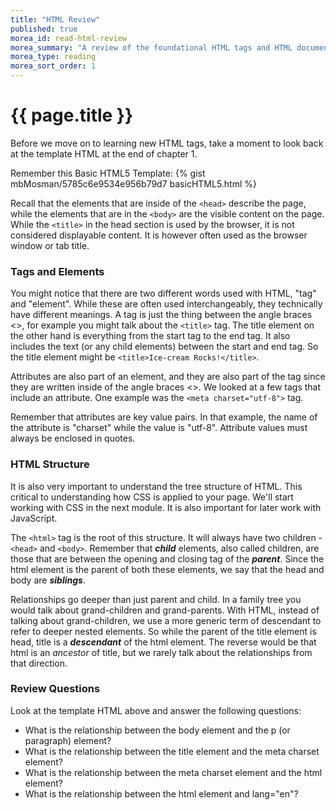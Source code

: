 ```yaml
---
title: "HTML Review"
published: true
morea_id: read-html-review
morea_summary: "A review of the foundational HTML tags and HTML document structure."
morea_type: reading
morea_sort_order: 1
---
```


# {{ page.title }}
Before we move on to learning new HTML tags, take a moment to look back at the template HTML at the end of chapter 1.

Remember this Basic HTML5 Template:
{% gist mbMosman/5785c6e9534e956b79d7 basicHTML5.html %}

Recall that the elements that are inside of the `<head>` describe the page, while the elements that are in the `<body>` are the visible content on the page.  While the `<title>` in the head section is used by the browser, it is not considered displayable content.  It is however often used as the browser window or tab title.

### Tags and Elements
You might notice that there are two different words used with HTML, "tag" and "element". While these are often used interchangeably, they technically have different meanings.  A tag is just the thing between the angle braces <>, for example you might talk about the `<title>` tag.  The title element on the other hand is everything from the start tag to the end tag.  It also includes the text (or any child elements) between the start and end tag.  So the title element might be `<title>Ice-cream Rocks!</title>`.  

Attributes are also part of an element, and they are also part of the tag since they are written inside of the angle braces <>.  We looked at a few tags that include an attribute.  One example was the `<meta charset="utf-8">` tag.

Remember that attributes are key value pairs. In that example, the name of the attribute is "charset" while the value is "utf-8".  Attribute values must always be enclosed in quotes.


### HTML Structure
It is also very important to understand the tree structure of HTML. This critical to understanding how CSS is applied to your page. We'll start working with CSS in the next module.  It is also important for later work with JavaScript.  

The `<html>` tag is the root of this structure. It will always have two children - `<head>` and `<body>`.  Remember that *__child__* elements, also called children, are those that are between the opening and closing tag of the *__parent__*. Since the html element is the parent of both these elements, we say that the head and body are *__siblings__*.

Relationships go deeper than just parent and child.  In a family tree you would talk about grand-children and grand-parents.  With HTML, instead of talking about grand-children, we use a more generic term of descendant to refer to deeper nested elements.  So while the parent of the title element is head, title is a *__descendant__* of the html element. The reverse would be that html is an *ancestor* of title, but we rarely talk about the relationships from that direction.

### Review Questions
Look at the template HTML above and answer the following questions:

- What is the relationship between the body element and the p (or paragraph) element?
- What is the relationship between the title element and the meta charset element?
- What is the relationship between the meta charset element and the html element?
- What is the relationship between the html element and lang="en"?  
